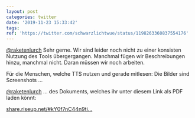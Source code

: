 ```yaml
---
layout: post
categories: twitter
date: '2019-11-23 15:33:42'
tags: 
ref: 'https://twitter.com/schwarzlichtwue/status/1198263360837554176'
---
```

[@raketenlurch](https://twitter.com/raketenlurch) Sehr gerne. Wir sind leider noch nicht zu einer konsisten Nutzung des Tools übergergangen. Manchmal fügen wir Beschreibungen hinzu, manchmal nicht. Daran müssen wir noch arbeiten.

Für die Menschen, welche TTS nutzen und gerade mitlesen: Die Bilder sind Screenshots …

[@raketenlurch](https://twitter.com/raketenlurch) … des Dokuments, welches ihr unter diesem Link als PDF laden könnt:

[share.riseup.net/#kY0f7nC44n9ti…](https://share.riseup.net/#kY0f7nC44n9tip_SEJ5mVg)